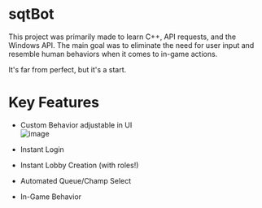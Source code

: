 # sqtBot
This project was primarily made to learn C++, API requests, and the Windows API. The main goal was to eliminate the need for user input and resemble human behaviors when it comes to in-game actions. 

It's far from perfect, but it's a start.

# Key Features
- Custom Behavior adjustable in UI  
![image](https://user-images.githubusercontent.com/117426200/212136021-7f43de2d-e64a-443a-97e7-a7641df8daa0.png)

- Instant Login

- Instant Lobby Creation (with roles!)

- Automated Queue/Champ Select

- In-Game Behavior
